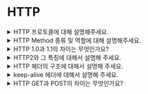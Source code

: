# HTTP

<details>
<summary>HTTP 프로토콜에 대해 설명해주세요.</summary>
</details>

<details>
<summary>HTTP Method 종류 및 역할에 대해 설명해주세요.</summary>
</details>

<details>
<summary>HTTP 1.0과 1.1의 차이는 무엇인가요?</summary>
</details>

<details>
<summary>HTTP2와 그 특징에 대해서 설명해 주세요.</summary>
</details>

<details>
<summary>HTTP 헤더의 구조에 대해서 설명해 주세요.</summary>
</details>

<details>
<summary>keep-alive 헤더에 대해서 설명해 주세요.</summary>
</details>

<details>
<summary>HTTP GET과 POST의 차이는 무엇인가요?</summary>
</details>